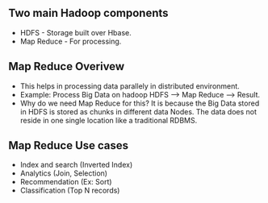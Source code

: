 ## Two main Hadoop components
* HDFS - Storage built over Hbase.
* Map Reduce - For processing.

## Map Reduce Overivew
* This helps in processing data parallely in distributed environment.
* Example: Process Big Data on hadoop HDFS --> Map Reduce --> Result.
* Why do we need Map Reduce for this? It is because the Big Data stored in HDFS is stored as chunks in different data Nodes. The data does not reside in one single location like a traditional RDBMS.

## Map Reduce Use cases
* Index and search (Inverted Index)
* Analytics (Join, Selection)
* Recommendation (Ex: Sort)
* Classification (Top N records)


